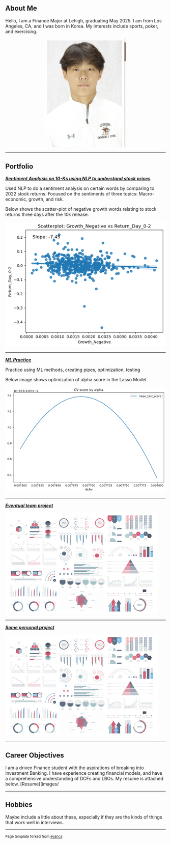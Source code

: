## About Me

Hello, I am a Finance Major at Lehigh, graduating May 2025. 
I am from Los Angeles, CA, and I was born in Korea.
My interests include sports, poker, and exercising.


<!-- Upload your own photo and change the path -->

<p style="text-align:center;">
  <img class="img-circle" src="images/headshot.png" width="50%">
</p>

---

## Portfolio

_**[Sentiment Analysis on 10-Ks using NLP to understand stock prices](report/report.md)**_

Used NLP to do a sentiment analysis on certain words by comparing to 2022 stock returns. 
Focused on the sentiments of three topics: Macro-economic, growth, and risk.

Below shows the scatter-plot of negative growth words relating to stock returns three days after the 10k release. 

<img src="report/output_22_22.png?raw=true"/>

---

_**[ML Practice](asgn-07_exercises/asgn-07_exercises.md)**_

Practice using ML methods, creating pipes, optimization, testing

Below image shows optimization of alpha score in the Lasso Model. 

<img src="asgn-07_exercises/output_11_1.png?raw=true"/>

---

_**[Eventual team project](https://donbowen.github.io/teamproject/)**_

<img src="images/dummy_thumbnail.jpg?raw=true"/>

---

_**[Some personal project](/pdf/sample_presentation.pdf)**_

<img src="images/dummy_thumbnail.jpg?raw=true"/>

---

## Career Objectives

I am a driven Finance student with the aspirations of breaking into Investment Banking. 
I have experience creating financial models, and have a comprehensive understanding of DCFs and LBOs. 
My resume is attached below. 
[Resume](images/

---

## Hobbies

Maybe include a little about these, especially if they are the kinds of things that work well in interviews.

---
<p style="font-size:11px">Page template forked from <a href="https://github.com/evanca/quick-portfolio">evanca</a></p>
<!-- Remove above link if you don't want to attibute -->
